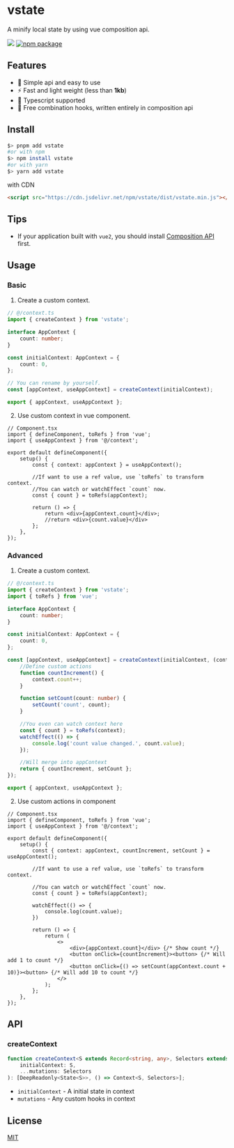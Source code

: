 # vstate

A minify local state by using vue composition api.

[![](https://data.jsdelivr.com/v1/package/npm/vstate/badge?style=rounded)](https://www.jsdelivr.com/package/npm/vstate)
<a href="https://npmjs.com/package/vstate"><img src="https://img.shields.io/npm/v/vstate.svg" alt="npm package"></a>

## Features

-   🔧 Simple api and easy to use
-   ⚡️ Fast and light weight (less than **1kb**)
-   🔑 Typescript supported
-   💨 Free combination hooks, written entirely in composition api

## Install

```bash
$> pnpm add vstate
#or with npm
$> npm install vstate
#or with yarn
$> yarn add vstate
```

with CDN

```html
<script src="https://cdn.jsdelivr.net/npm/vstate/dist/vstate.min.js"></script>
```

## Tips

-   If your application built with `vue2`, you should install [Composition API](https://www.npmjs.com/package/@vue/composition-api) first.

## Usage

### Basic

1. Create a custom context.

```ts
// @/context.ts
import { createContext } from 'vstate';

interface AppContext {
    count: number;
}

const initialContext: AppContext = {
    count: 0,
};

// You can rename by yourself.
const [appContext, useAppContext] = createContext(initialContext);

export { appContext, useAppContext };
```

2. Use custom context in vue component.

```tsx
// Component.tsx
import { defineComponent, toRefs } from 'vue';
import { useAppContext } from '@/context';

export default defineComponent({
    setup() {
        const { context: appContext } = useAppContext();

        //If want to use a ref value, use `toRefs` to transform context.
        //You can watch or watchEffect `count` now.
        const { count } = toRefs(appContext);

        return () => {
            return <div>{appContext.count}</div>;
            //return <div>{count.value}</div>
        };
    },
});
```

### Advanced

1. Create a custom context.

```ts
// @/context.ts
import { createContext } from 'vstate';
import { toRefs } from 'vue';

interface AppContext {
    count: number;
}

const initialContext: AppContext = {
    count: 0,
};

const [appContext, useAppContext] = createContext(initialContext, (context, setContext) => {
    //Define custom actions
    function countIncrement() {
        context.count++;
    }

    function setCount(count: number) {
        setCount('count', count);
    }

    //You even can watch context here
    const { count } = toRefs(context);
    watchEffect(() => {
        console.log('count value changed.', count.value);
    });

    //Will merge into appContext
    return { countIncrement, setCount };
});

export { appContext, useAppContext };
```

2. Use custom actions in component

```tsx
// Component.tsx
import { defineComponent, toRefs } from 'vue';
import { useAppContext } from '@/context';

export default defineComponent({
    setup() {
        const { context: appContext, countIncrement, setCount } = useAppContext();

        //If want to use a ref value, use `toRefs` to transform context.

        //You can watch or watchEffect `count` now.
        const { count } = toRefs(appContext);

        watchEffect(() => {
            console.log(count.value);
        })

        return () => {
            return (
                <>
                    <div>{appContext.count}</div> {/* Show count */}
                    <button onClick={countIncrement}><button> {/* Will add 1 to count */}
                    <button onClick={() => setCount(appContext.count + 10)}><button> {/* Will add 10 to count */}
                </>
            );
        };
    },
});
```

## API

### createContext

```ts
function createContext<S extends Record<string, any>, Selectors extends MutationInit<S>[] = MutationInit<S>[]>(
    initialContext: S,
    ...mutations: Selectors
): [DeepReadonly<State<S>>, () => Context<S, Selectors>];
```

-   `initialContext` - A initial state in context
-   `mutations` - Any custom hooks in context

## License

[MIT](LICENSE)
